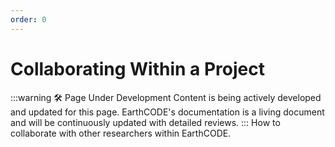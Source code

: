 ```yaml
---
order: 0
---
```

# Collaborating Within a Project
:::warning 🛠️ Page Under Development
Content is being actively developed and updated for this page. EarthCODE's documentation is a living document and will be continuously updated with detailed reviews.
:::
How to collaborate with other researchers within EarthCODE.

